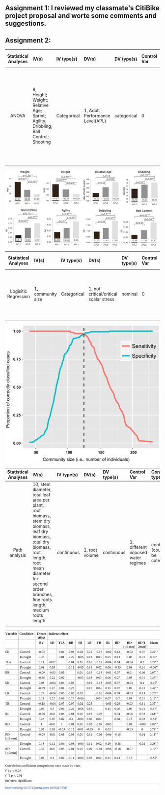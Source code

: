 ## Assignment 1: I reviewed my classmate's CitiBike project proposal and worte some comments and suggestions.
## Assignment 2:
| **Statistical Analyses**	|  **IV(s)**  |  **IV type(s)** |  **DV(s)**  |  **DV type(s)**  |  **Control Var** | **Control Var type**  | **Question to be answered** | **_H0_** | **alpha** | **link to paper**| 
|:----------:|:----------|:------------|:-------------|:-------------|:------------|:------------- |:------------------|:----:|:-------:|:-------|
ANOVA	| 8, Height; Weight; Relative Age; Sprint; Agility; Dribbling; Ball Control; Shooting | Categorical | 1, Adult Performance Level(APL)| categorical | 0 | N/A | 	Do the motor and anthropometric variables show a prognostic relevance for future success in adulthood? | Players who reached higher APL do not have better motor test result than players with lower APL. | 0.05 | [The influence of speed abilities and technical skills in early adolescence on adult success in soccer: A long-term prospective analysis using ANOVA and SEM approaches](https://journals.plos.org/plosone/article?id=10.1371/journal.pone.0182211) |
  |||||||||

![main plot](g002.PNG)

| **Statistical Analyses**	|  **IV(s)**  |  **IV type(s)** |  **DV(s)**  |  **DV type(s)**  |  **Control Var** | **Control Var type**  | **Question to be answered** | **_H0_** | **alpha** | **link to paper**| 
|:----------:|:----------|:------------|:-------------|:-------------|:------------|:------------- |:------------------|:----:|:-------:|:-------|
Logisitic Regression	| 1, community size | Categorical | 1, not critical/critical scalar stress| nominal | 0 | N/A | 	Whether there is a significant relationship between the absence/presence of critical scalar stress and community size | There is no significant relationship between the absence/presence of critical scalar stress and community size | 0.05 | [Modeling Group Size and Scalar Stress by Logistic Regression from an Archaeological Perspective](https://journals.plos.org/plosone/article?id=10.1371/journal.pone.0091510) |
  |||||||||

![main plot](journal.pone.0091510.g004.png)

| **Statistical Analyses**|  **IV(s)**  |  **IV type(s)** |  **DV(s)**  |  **DV type(s)**  |  **Control Var** | **Control Var type**  | **Question to be answered** | **_H0_** | **alpha** | **link to paper**| 
|:----------:|:----------|:------------|:-------------|:-------------|:------------|:------------- |:------------------|:----:|:-------:|:-------|
Path analysis	| 10, stem diameter, total leaf area per plant, root biomass, stem dry biomass, leaf dry biomass, total dry biomass, root length, root mean diameter for second order branches, fine roots length, medium roots length| continuous | 1, root volume | continuous | 1, different imposed water regimes  | continuous (could also be categorical) | 	What are the direct and indirect effects of those morphological characteristics on root volume. | Morphological alterations play an important role in tolerance of cacao progenies to water stress and that at least one morphological character has potential for direct or indirect selection of drought tolerance. | 0.05 | [Path analysis of phenotypic traits in young cacao plants under drought conditions](https://journals.plos.org/plosone/article?id=10.1371/journal.pone.0191847#abstract0) |
  |||||||||
  
![main plot](pathanalysis.png)
